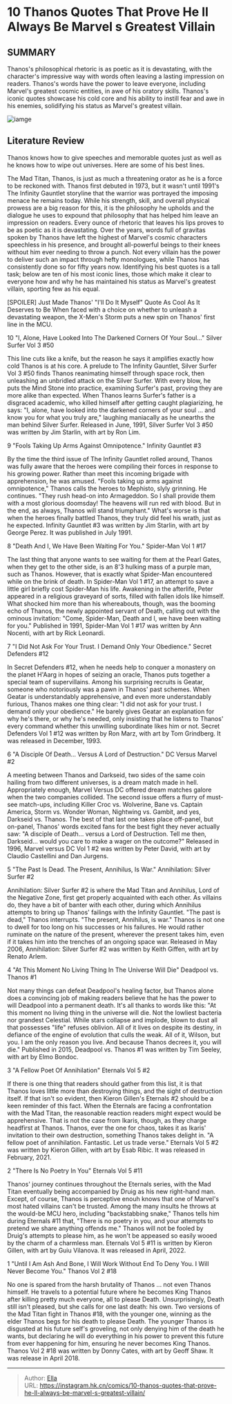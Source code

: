 # 10 Thanos Quotes That Prove He ll Always Be Marvel s Greatest Villain


## SUMMARY 


 Thanos&#39;s philosophical rhetoric is as poetic as it is devastating, with the character&#39;s impressive way with words often leaving a lasting impression on readers. 
 Thanos&#39;s words have the power to leave everyone, including Marvel&#39;s greatest cosmic entities, in awe of his oratory skills. 
 Thanos&#39;s iconic quotes showcase his cold core and his ability to instill fear and awe in his enemies, solidifying his status as Marvel&#39;s greatest villain. 

![iamge](https://static1.srcdn.com/wordpress/wp-content/uploads/2023/12/thanos-2.jpg)

## Literature Review

Thanos knows how to give speeches and memorable quotes just as well as he knows how to wipe out universes. Here are some of his best lines. 




The Mad Titan, Thanos, is just as much a threatening orator as he is a force to be reckoned with. Thanos first debuted in 1973, but it wasn&#39;t until 1991&#39;s The Infinity Gauntlet storyline that the warrior was portrayed the imposing menace he remains today. While his strength, skill, and overall physical prowess are a big reason for this, it is the philosophy he upholds and the dialogue he uses to expound that philosophy that has helped him leave an impression on readers. Every ounce of rhetoric that leaves his lips proves to be as poetic as it is devastating.
Over the years, words full of gravitas spoken by Thanos have left the highest of Marvel&#39;s cosmic characters speechless in his presence, and brought all-powerful beings to their knees without him ever needing to throw a punch. Not every villain has the power to deliver such an impact through hefty monologues, while Thanos has consistently done so for fifty years now. Identifying his best quotes is a tall task; below are ten of his most iconic lines, those which make it clear to everyone how and why he has maintained his status as Marvel&#39;s greatest villain, sporting few as his equal.
            
 
 [SPOILER] Just Made Thanos&#39; &#34;I&#39;ll Do It Myself&#34; Quote As Cool As It Deserves to Be 
When faced with a choice on whether to unleash a devastating weapon, the X-Men&#39;s Storm puts a new spin on Thanos&#39; first line in the MCU.












 








 10  &#34;I, Alone, Have Looked Into The Darkened Corners Of Your Soul...&#34; 
Silver Surfer Vol 3 #50
        

This line cuts like a knife, but the reason he says it amplifies exactly how cold Thanos is at his core. A prelude to The Infinity Gauntlet, Silver Surfer Vol 3 #50 finds Thanos reanimating himself through space rock, then unleashing an unbridled attack on the Silver Surfer. With every blow, he puts the Mind Stone into practice, examining Surfer&#39;s past, proving they are more alike than expected. When Thanos learns Surfer&#39;s father is a disgraced academic, who killed himself after getting caught plagiarizing, he says: &#34;I, alone, have looked into the darkened corners of your soul ... and know you for what you truly are,&#34; laughing maniacally as he unearths the man behind Silver Surfer.
Released in June, 1991, Silver Surfer Vol 3 #50 was written by Jim Starlin, with art by Ron Lim. 






 9  &#34;Fools Taking Up Arms Against Omnipotence.&#34; 
Infinity Gauntlet #3


 







By the time the third issue of The Infinity Gauntlet rolled around, Thanos was fully aware that the heroes were compiling their forces in response to his growing power. Rather than meet this incoming brigade with apprehension, he was amused. &#34;Fools taking up arms against omnipotence,&#34; Thanos calls the heroes to Mephisto, slyly grinning. He continues. &#34;They rush head-on into Armageddon. So I shall provide them with a most glorious doomsday! The heavens will run red with blood. But in the end, as always, Thanos will stand triumphant.&#34; What&#39;s worse is that when the heroes finally battled Thanos, they truly did feel his wrath, just as he expected.
Infinity Gauntlet #3 was written by Jim Starlin, with art by George Perez. It was published in July 1991. 






 8  &#34;Death And I, We Have Been Waiting For You.&#34; 
Spider-Man Vol 1 #17
        

The last thing that anyone wants to see waiting for them at the Pearl Gates, when they get to the other side, is an 8&#39;3 hulking mass of a purple man, such as Thanos. However, that is exactly what Spider-Man encountered while on the brink of death. In Spider-Man Vol 1 #17, an attempt to save a little girl briefly cost Spider-Man his life. Awakening in the afterlife, Peter appeared in a religious graveyard of sorts, filled with fallen idols like himself. What shocked him more than his whereabouts, though, was the booming echo of Thanos, the newly appointed servant of Death, calling out with the ominous invitation: &#34;Come, Spider-Man, Death and I, we have been waiting for you.&#34;
Published in 1991, Spider-Man Vol 1 #17 was written by Ann Nocenti, with art by Rick Leonardi. 






 7  &#34;I Did Not Ask For Your Trust. I Demand Only Your Obedience.&#34; 
Secret Defenders #12
        

In Secret Defenders #12, when he needs help to conquer a monastery on the planet H&#39;Aarg in hopes of seizing an oracle, Thanos puts together a special team of supervillains. Among his surprising recruits is Geatar, someone who notoriously was a pawn in Thanos&#39; past schemes. When Geatar is understandably apprehensive, and even more understandably furious, Thanos makes one thing clear: &#34;I did not ask for your trust. I demand only your obedience.&#34; He barely gives Geatar an explanation for why he&#39;s there, or why he&#39;s needed, only insisting that he listens to Thanos&#39; every command whether this unwilling subordinate likes him or not.
Secret Defenders Vol 1 #12 was written by Ron Marz, with art by Tom Grindberg. It was released in December, 1993. 






 6  &#34;A Disciple Of Death... Versus A Lord of Destruction.&#34; 
DC Versus Marvel #2
        

A meeting between Thanos and Darkseid, two sides of the same coin hailing from two different universes, is a dream match made in hell. Appropriately enough, Marvel Versus DC offered dream matches galore when the two companies collided. The second issue offers a flurry of must-see match-ups, including Killer Croc vs. Wolverine, Bane vs. Captain America, Storm vs. Wonder Woman, Nightwing vs. Gambit, and yes, Darkseid vs. Thanos. The best of that last one takes place off-panel, but on-panel, Thanos&#39; words excited fans for the best fight they never actually saw: &#34;A disciple of Death... versus a Lord of Destruction. Tell me then, Darkseid... would you care to make a wager on the outcome?&#34;
Released in 1996, Marvel versus DC Vol 1 #2 was written by Peter David, with art by Claudio Castellini and Dan Jurgens. 






 5  &#34;The Past Is Dead. The Present, Annihilus, Is War.&#34; 
Annihilation: Silver Surfer #2
        

Annihilation: Silver Surfer #2 is where the Mad Titan and Annihilus, Lord of the Negative Zone, first get properly acquainted with each other. As villains do, they have a bit of banter with each other, during which Annihilus attempts to bring up Thanos&#39; failings with the Infinity Gauntlet. &#34;The past is dead,&#34; Thanos interrupts. &#34;The present, Annihilus, is war.&#34; Thanos is not one to dwell for too long on his successes or his failures. He would rather ruminate on the nature of the present, wherever the present takes him, even if it takes him into the trenches of an ongoing space war.
Released in May 2006, Annihilation: Silver Surfer #2 was written by Keith Giffen, with art by Renato Arlem. 






 4  &#34;At This Moment No Living Thing In The Universe Will Die&#34; 
Deadpool vs. Thanos #1


 







Not many things can defeat Deadpool&#39;s healing factor, but Thanos alone does a convincing job of making readers believe that he has the power to will Deadpool into a permanent death. It&#39;s all thanks to words like this: &#34;At this moment no living thing in the universe will die. Not the lowliest bacteria nor grandest Celestial. While stars collapse and implode, blown to dust all that possesses &#34;life&#34; refuses oblivion. All of it lives on despite its destiny, in defiance of the engine of evolution that culls the weak. All of it, Wilson, but you. I am the only reason you live. And because Thanos decrees it, you will die.&#34;
Published in 2015, Deadpool vs. Thanos #1 was written by Tim Seeley, with art by Elmo Bondoc. 






 3  &#34;A Fellow Poet Of Annihilation&#34; 
Eternals Vol 5 #2
        

If there is one thing that readers should gather from this list, it is that Thanos loves little more than destroying things, and the sight of destruction itself. If that isn&#39;t so evident, then Kieron Gillen&#39;s Eternals #2 should be a keen reminder of this fact. When the Eternals are facing a confrontation with the Mad Titan, the reasonable reaction readers might expect would be apprehensive. That is not the case from Ikaris, though, as they charge headfirst at Thanos. Thanos, ever the one for chaos, takes it as Ikaris&#39; invitation to their own destruction, something Thanos takes delight in. &#34;A fellow poet of annihilation. Fantastic. Let us trade verse.&#34;
Eternals Vol 5 #2 was written by Kieron Gillen, with art by Esab Ribic. It was released in February, 2021. 






 2  &#34;There Is No Poetry In You&#34; 
Eternals Vol 5 #11
        

Thanos&#39; journey continues throughout the Eternals series, with the Mad Titan eventually being accompanied by Druig as his new right-hand man. Except, of course, Thanos is perceptive enouh knows that one of Marvel&#39;s most hated villains can&#39;t be trusted. Among the many insults he throws at the would-be MCU hero, including &#34;backstabbing snake,&#34; Thanos tells him during Eternals #11 that, &#34;There is no poetry in you, and your attempts to pretend we share anything offends me.&#34; Thanos will not be fooled by Druig&#39;s attempts to please him, as he won&#39;t be appeased so easily wooed by the charm of a charmless man.
Eternals Vol 5 #11 is written by Kieron Gillen, with art by Guiu Vilanova. It was released in April, 2022. 






 1  &#34;Until I Am Ash And Bone, I Will Work Without End To Deny You. I Will Never Become You.&#34; 
Thanos Vol 2 #18


 







No one is spared from the harsh brutality of Thanos ... not even Thanos himself. He travels to a potential future where he becomes King Thanos after killing pretty much everyone, all to please Death. Unsurprisingly, Death still isn&#39;t pleased, but she calls for one last death: his own. Two versions of the Mad Titan fight in Thanos #18, with the younger one, winning as the elder Thanos begs for his death to please Death. The younger Thanos is disgusted at his future self&#39;s groveling, not only denying him of the death he wants, but declaring he will do everything in his power to prevent this future from ever happening for him, ensuring he never becomes King Thanos.
Thanos Vol 2 #18 was written by Donny Cates, with art by Geoff Shaw. It was release in April 2018. 


---

> Author: [Ella](https://instagram.hk.cn/)  
> URL: https://instagram.hk.cn/comics/10-thanos-quotes-that-prove-he-ll-always-be-marvel-s-greatest-villain/  

